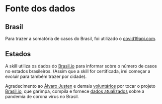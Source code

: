 # Fonte dos dados

## Brasil

Para trazer a somatória de casos do Brasil, foi utilizado o [covid19api.com](https://documenter.getpostman.com/view/10808728/SzS8rjbc?version=latest).

## Estados

A skill utiliza os dados do [Brasil.io](https://brasil.io/covid19/) para informar sobre o número de casos no estados brasileiros. (Assim que a skill for certificada, irei começar a evoluir para também trazer por cidade).

Agradecimento ao [Álvaro Justen](http://blog.justen.eng.br) e demais [voluntários](https://brasil.io/covid19/voluntarios/) por tocar o projeto [Brasil.io](https://brasil.io), que garimpa, compila e fornece [dados atualizados](https://blog.brasil.io/2020/03/23/dados-coronavirus-por-municipio-mais-atualizados/) sobre a pandemia de corona vírus no Brasil.